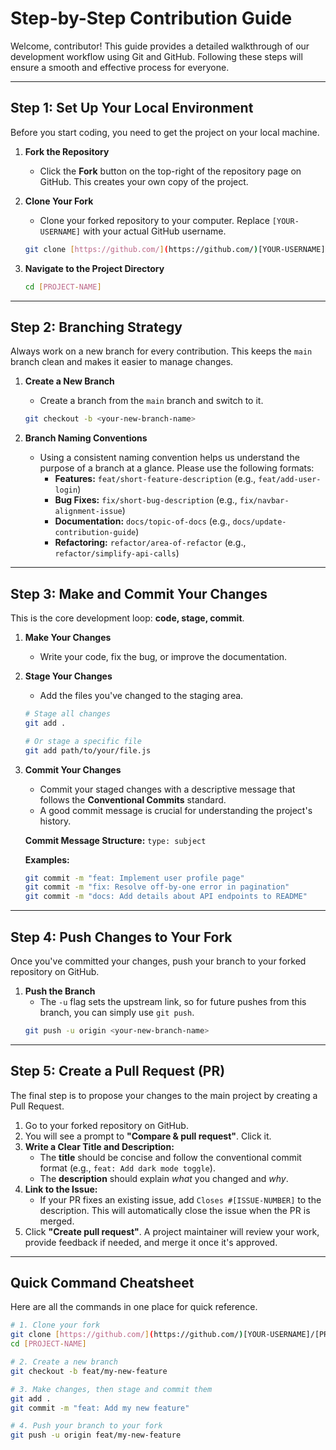# Step-by-Step Contribution Guide

Welcome, contributor! This guide provides a detailed walkthrough of our development workflow using Git and GitHub. Following these steps will ensure a smooth and effective process for everyone.

---

## Step 1: Set Up Your Local Environment

Before you start coding, you need to get the project on your local machine.

1.  **Fork the Repository**
    -   Click the **Fork** button on the top-right of the repository page on GitHub. This creates your own copy of the project.
    

2.  **Clone Your Fork**
    -   Clone your forked repository to your computer. Replace `[YOUR-USERNAME]` with your actual GitHub username.
    ```bash
    git clone [https://github.com/](https://github.com/)[YOUR-USERNAME]/[PROJECT-NAME].git
    ```

3.  **Navigate to the Project Directory**
    ```bash
    cd [PROJECT-NAME]
    ```

---

## Step 2: Branching Strategy

Always work on a new branch for every contribution. This keeps the `main` branch clean and makes it easier to manage changes.

1.  **Create a New Branch**
    -   Create a branch from the `main` branch and switch to it.
    ```bash
    git checkout -b <your-new-branch-name>
    ```

2.  **Branch Naming Conventions**
    -   Using a consistent naming convention helps us understand the purpose of a branch at a glance. Please use the following formats:
        -   **Features:** `feat/short-feature-description` (e.g., `feat/add-user-login`)
        -   **Bug Fixes:** `fix/short-bug-description` (e.g., `fix/navbar-alignment-issue`)
        -   **Documentation:** `docs/topic-of-docs` (e.g., `docs/update-contribution-guide`)
        -   **Refactoring:** `refactor/area-of-refactor` (e.g., `refactor/simplify-api-calls`)

---

## Step 3: Make and Commit Your Changes

This is the core development loop: **code, stage, commit**.

1.  **Make Your Changes**
    -   Write your code, fix the bug, or improve the documentation.

2.  **Stage Your Changes**
    -   Add the files you've changed to the staging area.
    ```bash
    # Stage all changes
    git add .

    # Or stage a specific file
    git add path/to/your/file.js
    ```

3.  **Commit Your Changes**
    -   Commit your staged changes with a descriptive message that follows the **Conventional Commits** standard.
    -   A good commit message is crucial for understanding the project's history.

    **Commit Message Structure:**
    `type: subject`

    **Examples:**
    ```bash
    git commit -m "feat: Implement user profile page"
    git commit -m "fix: Resolve off-by-one error in pagination"
    git commit -m "docs: Add details about API endpoints to README"
    ```

---

## Step 4: Push Changes to Your Fork

Once you've committed your changes, push your branch to your forked repository on GitHub.

1.  **Push the Branch**
    -   The `-u` flag sets the upstream link, so for future pushes from this branch, you can simply use `git push`.
    ```bash
    git push -u origin <your-new-branch-name>
    ```

---

## Step 5: Create a Pull Request (PR)

The final step is to propose your changes to the main project by creating a Pull Request.

1.  Go to your forked repository on GitHub.
2.  You will see a prompt to **"Compare & pull request"**. Click it.
3.  **Write a Clear Title and Description:**
    -   The **title** should be concise and follow the conventional commit format (e.g., `feat: Add dark mode toggle`).
    -   The **description** should explain *what* you changed and *why*.
4.  **Link to the Issue:**
    -   If your PR fixes an existing issue, add `Closes #[ISSUE-NUMBER]` to the description. This will automatically close the issue when the PR is merged.
5.  Click **"Create pull request"**. A project maintainer will review your work, provide feedback if needed, and merge it once it's approved.

---

## Quick Command Cheatsheet

Here are all the commands in one place for quick reference.

```bash
# 1. Clone your fork
git clone [https://github.com/](https://github.com/)[YOUR-USERNAME]/[PROJECT-NAME].git
cd [PROJECT-NAME]

# 2. Create a new branch
git checkout -b feat/my-new-feature

# 3. Make changes, then stage and commit them
git add .
git commit -m "feat: Add my new feature"

# 4. Push your branch to your fork
git push -u origin feat/my-new-feature
